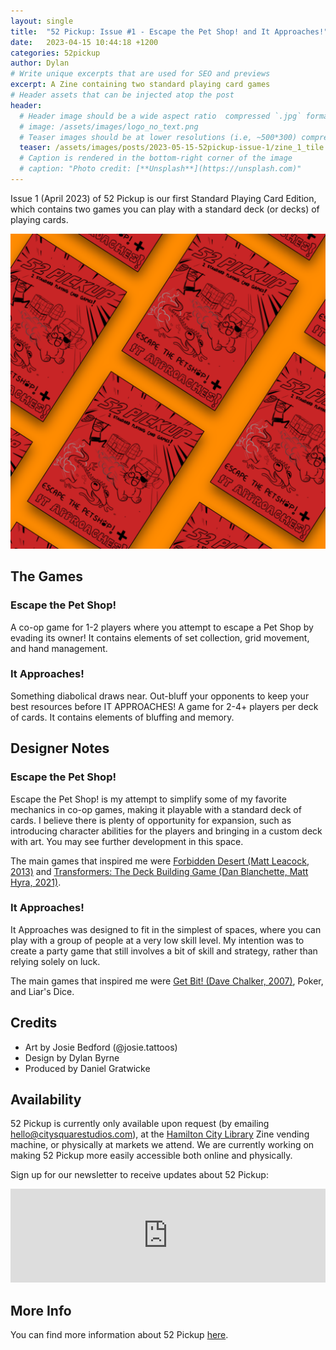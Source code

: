 ```yaml
---
layout: single
title:  "52 Pickup: Issue #1 - Escape the Pet Shop! and It Approaches!"
date:   2023-04-15 10:44:18 +1200
categories: 52pickup
author: Dylan
# Write unique excerpts that are used for SEO and previews
excerpt: A Zine containing two standard playing card games
# Header assets that can be injected atop the post
header:
  # Header image should be a wide aspect ratio  compressed `.jpg` format
  # image: /assets/images/logo_no_text.png
  # Teaser images should be at lower resolutions (i.e, ~500*300) compressed `.jpg` format
  teaser: /assets/images/posts/2023-05-15-52pickup-issue-1/zine_1_tile.png
  # Caption is rendered in the bottom-right corner of the image
  # caption: "Photo credit: [**Unsplash**](https://unsplash.com)"
---
```


Issue 1 (April 2023) of 52 Pickup is our first Standard Playing Card Edition, which contains two games you can play with a standard deck (or decks) of playing cards.

![52 Pickup Zine](/assets/images/posts/2023-05-15-52pickup-issue-1/zine_1_tile.png)

## The Games

### Escape the Pet Shop!
A co-op game for 1-2 players where you attempt to escape a Pet Shop by evading its owner! It contains elements of set collection, grid movement, and hand management.

### It Approaches!
Something diabolical draws near. Out-bluff your opponents to keep your best resources before IT APPROACHES! A game for 2-4+ players per deck of cards. It contains elements of bluffing and memory.

## Designer Notes

### Escape the Pet Shop!
Escape the Pet Shop! is my attempt to simplify some of my favorite mechanics in co-op games, making it playable with a standard deck of cards. I believe there is plenty of opportunity for expansion, such as introducing character abilities for the players and bringing in a custom deck with art. You may see further development in this space.

The main games that inspired me were [Forbidden Desert (Matt Leacock, 2013)](https://boardgamegeek.com/boardgame/136063/forbidden-desert) and [Transformers: The Deck Building Game (Dan Blanchette, Matt Hyra, 2021)](https://boardgamegeek.com/boardgame/337961/transformers-deck-building-game).

### It Approaches!
It Approaches was designed to fit in the simplest of spaces, where you can play with a group of people at a very low skill level. My intention was to create a party game that still involves a bit of skill and strategy, rather than relying solely on luck.

The main games that inspired me were [Get Bit! (Dave Chalker, 2007)](https://boardgamegeek.com/boardgame/30539/get-bit), Poker, and Liar's Dice.

## Credits
- Art by Josie Bedford (@josie.tattoos)
- Design by Dylan Byrne
- Produced by Daniel Gratwicke

## Availability
52 Pickup is currently only available upon request (by emailing [hello@citysquarestudios.com](mailto:hello@citysquarestudios.com)), at the [Hamilton City Library](https://www.hamiltonlibraries.co.nz) Zine vending machine, or physically at markets we attend. We are currently working on making 52 Pickup more easily accessible both online and physically.

Sign up for our newsletter to receive updates about 52 Pickup:

<iframe
    scrolling="no"
    style="width:100%!important;height:150px;border:0px #ccc solid !important"
    src="https://buttondown.email/CitySquareStudios?as_embed=true"
></iframe>

## More Info
You can find more information about 52 Pickup [here](https://blog.citysquarestudios.com/52pickup/2023/04/03/52pickup-post.html).
